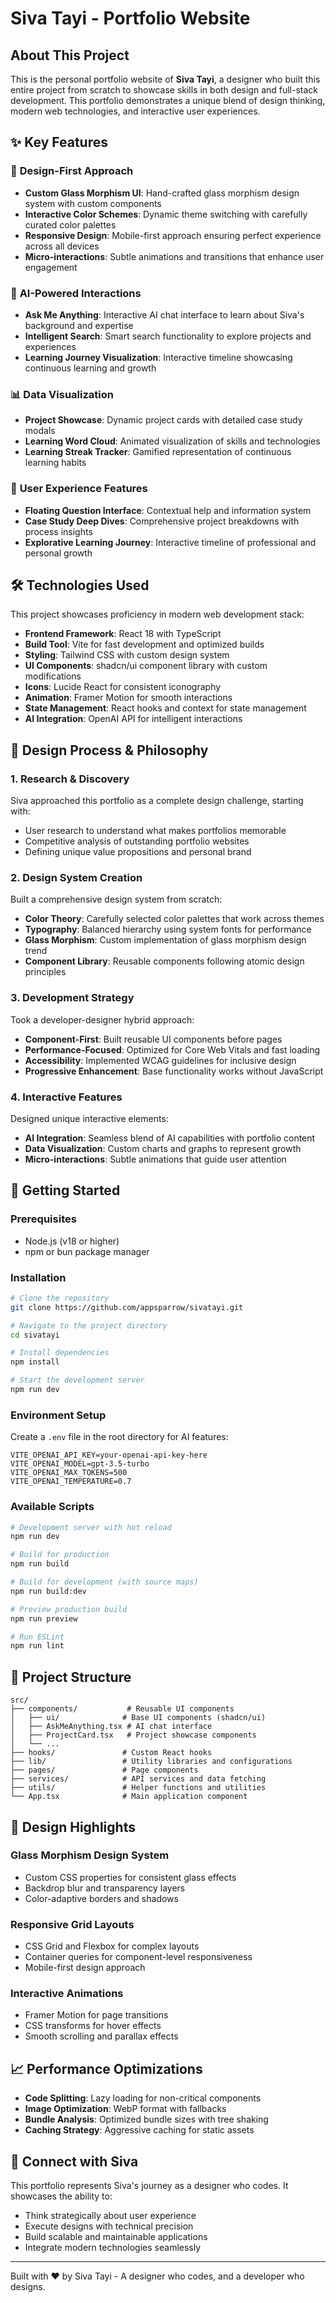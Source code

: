 # Siva Tayi - Portfolio Website

## About This Project

This is the personal portfolio website of **Siva Tayi**, a designer who built this entire project from scratch to showcase skills in both design and full-stack development. This portfolio demonstrates a unique blend of design thinking, modern web technologies, and interactive user experiences.

## ✨ Key Features

### 🎨 **Design-First Approach**
- **Custom Glass Morphism UI**: Hand-crafted glass morphism design system with custom components
- **Interactive Color Schemes**: Dynamic theme switching with carefully curated color palettes
- **Responsive Design**: Mobile-first approach ensuring perfect experience across all devices
- **Micro-interactions**: Subtle animations and transitions that enhance user engagement

### 🤖 **AI-Powered Interactions**
- **Ask Me Anything**: Interactive AI chat interface to learn about Siva's background and expertise
- **Intelligent Search**: Smart search functionality to explore projects and experiences
- **Learning Journey Visualization**: Interactive timeline showcasing continuous learning and growth

### 📊 **Data Visualization**
- **Project Showcase**: Dynamic project cards with detailed case study modals
- **Learning Word Cloud**: Animated visualization of skills and technologies
- **Learning Streak Tracker**: Gamified representation of continuous learning habits

### 🎯 **User Experience Features**
- **Floating Question Interface**: Contextual help and information system
- **Case Study Deep Dives**: Comprehensive project breakdowns with process insights
- **Explorative Learning Journey**: Interactive timeline of professional and personal growth

## 🛠 Technologies Used

This project showcases proficiency in modern web development stack:

- **Frontend Framework**: React 18 with TypeScript
- **Build Tool**: Vite for fast development and optimized builds
- **Styling**: Tailwind CSS with custom design system
- **UI Components**: shadcn/ui component library with custom modifications
- **Icons**: Lucide React for consistent iconography
- **Animation**: Framer Motion for smooth interactions
- **State Management**: React hooks and context for state management
- **AI Integration**: OpenAI API for intelligent interactions

## 🎯 Design Process & Philosophy

### **1. Research & Discovery**
Siva approached this portfolio as a complete design challenge, starting with:
- User research to understand what makes portfolios memorable
- Competitive analysis of outstanding portfolio websites
- Defining unique value propositions and personal brand

### **2. Design System Creation**
Built a comprehensive design system from scratch:
- **Color Theory**: Carefully selected color palettes that work across themes
- **Typography**: Balanced hierarchy using system fonts for performance
- **Glass Morphism**: Custom implementation of glass morphism design trend
- **Component Library**: Reusable components following atomic design principles

### **3. Development Strategy**
Took a developer-designer hybrid approach:
- **Component-First**: Built reusable UI components before pages
- **Performance-Focused**: Optimized for Core Web Vitals and fast loading
- **Accessibility**: Implemented WCAG guidelines for inclusive design
- **Progressive Enhancement**: Base functionality works without JavaScript

### **4. Interactive Features**
Designed unique interactive elements:
- **AI Integration**: Seamless blend of AI capabilities with portfolio content
- **Data Visualization**: Custom charts and graphs to represent growth
- **Micro-interactions**: Subtle animations that guide user attention

## 🚀 Getting Started

### Prerequisites
- Node.js (v18 or higher)
- npm or bun package manager

### Installation

```bash
# Clone the repository
git clone https://github.com/appsparrow/sivatayi.git

# Navigate to the project directory
cd sivatayi

# Install dependencies
npm install

# Start the development server
npm run dev
```

### Environment Setup

Create a `.env` file in the root directory for AI features:

```env
VITE_OPENAI_API_KEY=your-openai-api-key-here
VITE_OPENAI_MODEL=gpt-3.5-turbo
VITE_OPENAI_MAX_TOKENS=500
VITE_OPENAI_TEMPERATURE=0.7
```

### Available Scripts

```bash
# Development server with hot reload
npm run dev

# Build for production
npm run build

# Build for development (with source maps)
npm run build:dev

# Preview production build
npm run preview

# Run ESLint
npm run lint
```

## 📁 Project Structure

```
src/
├── components/           # Reusable UI components
│   ├── ui/              # Base UI components (shadcn/ui)
│   ├── AskMeAnything.tsx # AI chat interface
│   ├── ProjectCard.tsx   # Project showcase components
│   └── ...
├── hooks/               # Custom React hooks
├── lib/                 # Utility libraries and configurations
├── pages/               # Page components
├── services/            # API services and data fetching
├── utils/               # Helper functions and utilities
└── App.tsx              # Main application component
```

## 🎨 Design Highlights

### **Glass Morphism Design System**
- Custom CSS properties for consistent glass effects
- Backdrop blur and transparency layers
- Color-adaptive borders and shadows

### **Responsive Grid Layouts**
- CSS Grid and Flexbox for complex layouts
- Container queries for component-level responsiveness
- Mobile-first design approach

### **Interactive Animations**
- Framer Motion for page transitions
- CSS transforms for hover effects
- Smooth scrolling and parallax effects

## 📈 Performance Optimizations

- **Code Splitting**: Lazy loading for non-critical components
- **Image Optimization**: WebP format with fallbacks
- **Bundle Analysis**: Optimized bundle sizes with tree shaking
- **Caching Strategy**: Aggressive caching for static assets

## 🤝 Connect with Siva

This portfolio represents Siva's journey as a designer who codes. It showcases the ability to:
- Think strategically about user experience
- Execute designs with technical precision
- Build scalable and maintainable applications
- Integrate modern technologies seamlessly

---

Built with ❤️ by Siva Tayi - A designer who codes, and a developer who designs.
